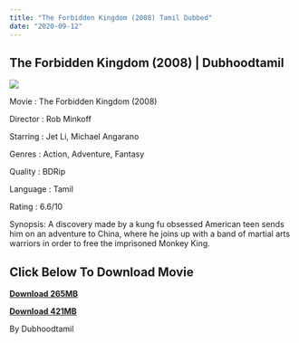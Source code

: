 ```yaml
---
title: "The Forbidden Kingdom (2008) Tamil Dubbed"
date: "2020-09-12"
---
```


## The Forbidden Kingdom (2008) | Dubhoodtamil 

[![](https://1.bp.blogspot.com/-gznc6bCim8o/X1x0Q_cy8JI/AAAAAAAACac/QSPoN3t33OslhuarhBoVQrwGR3tAGLOGgCNcBGAsYHQ/w331-h500/unnamed{7c91919003b18fbfe18f8d0a8715b92cf9e57c9a8b9d318e5deae4019927ce00}2B{7c91919003b18fbfe18f8d0a8715b92cf9e57c9a8b9d318e5deae4019927ce00}25281{7c91919003b18fbfe18f8d0a8715b92cf9e57c9a8b9d318e5deae4019927ce00}2529.jpg)](https://1.bp.blogspot.com/-gznc6bCim8o/X1x0Q_cy8JI/AAAAAAAACac/QSPoN3t33OslhuarhBoVQrwGR3tAGLOGgCNcBGAsYHQ/s512/unnamed{7c91919003b18fbfe18f8d0a8715b92cf9e57c9a8b9d318e5deae4019927ce00}2B{7c91919003b18fbfe18f8d0a8715b92cf9e57c9a8b9d318e5deae4019927ce00}25281{7c91919003b18fbfe18f8d0a8715b92cf9e57c9a8b9d318e5deae4019927ce00}2529.jpg)

Movie : The Forbidden Kingdom (2008) 

Director : Rob Minkoff 

Starring : Jet Li, Michael Angarano 

Genres : Action, Adventure, Fantasy 

Quality : BDRip 

Language : Tamil 

Rating : 6.6/10 

Synopsis: A discovery made by a kung fu obsessed American teen sends him on an adventure to China, where he joins up with a band of martial arts warriors in order to free the imprisoned Monkey King.

## **Click Below To Download Movie**

**[Download 265MB](https://oncehelp.com/tfk-1)**

**[Download 421MB](https://oncehelp.com/tfk-2)**

By Dubhoodtamil
